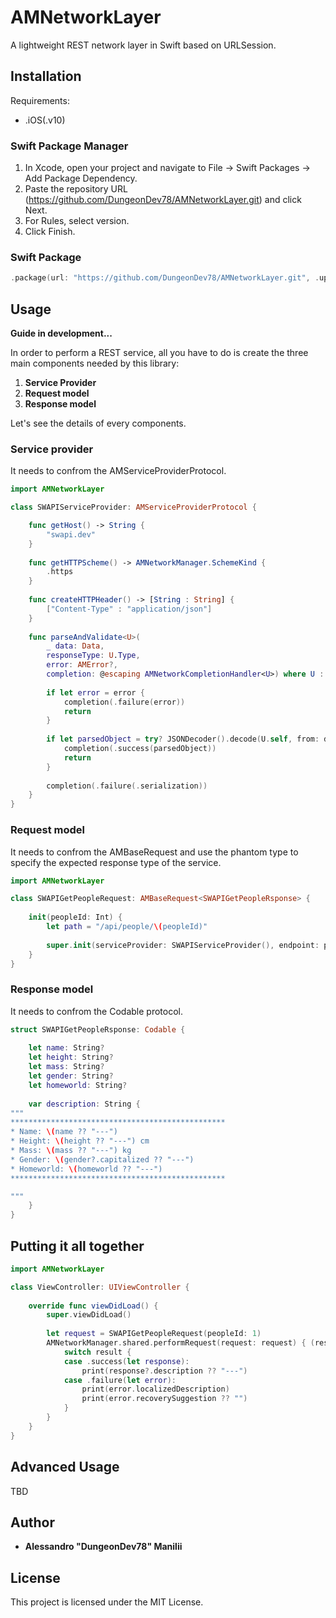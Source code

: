 # AMNetworkLayer
A lightweight REST network layer in Swift based on URLSession.

## Installation
Requirements:
 - .iOS(.v10)


### Swift Package Manager 
1. In Xcode, open your project and navigate to File → Swift Packages → Add Package Dependency.
2. Paste the repository URL (https://github.com/DungeonDev78/AMNetworkLayer.git) and click Next.
3. For Rules, select version.
4. Click Finish.

### Swift Package
```swift
.package(url: "https://github.com/DungeonDev78/AMNetworkLayer.git", .upToNextMajor(from: "0.2.0"))
```

## Usage
**Guide in development...**

In order to perform a REST service, all you have to do is create the three main components needed by this library:
 1. **Service Provider**
 2. **Request model**
 3. **Response model**

Let's see the details of every components.

### Service provider
It needs to confrom the AMServiceProviderProtocol.
```swift
import AMNetworkLayer

class SWAPIServiceProvider: AMServiceProviderProtocol {

    func getHost() -> String {
        "swapi.dev"
    }
    
    func getHTTPScheme() -> AMNetworkManager.SchemeKind {
        .https
    }
    
    func createHTTPHeader() -> [String : String] {
        ["Content-Type" : "application/json"]
    }
    
    func parseAndValidate<U>(
        _ data: Data,
        responseType: U.Type,
        error: AMError?,
        completion: @escaping AMNetworkCompletionHandler<U>) where U : Codable {
        
        if let error = error {
            completion(.failure(error))
            return
        }
        
        if let parsedObject = try? JSONDecoder().decode(U.self, from: data) {
            completion(.success(parsedObject))
            return
        }
        
        completion(.failure(.serialization))
    }
}
```

### Request model

It needs to confrom the AMBaseRequest and use the phantom type to specify the expected response type of the service.
```swift
import AMNetworkLayer

class SWAPIGetPeopleRequest: AMBaseRequest<SWAPIGetPeopleRsponse> {
    
    init(peopleId: Int) {
        let path = "/api/people/\(peopleId)"
        
        super.init(serviceProvider: SWAPIServiceProvider(), endpoint: path)
    }
}
```

### Response model
It needs to confrom the Codable protocol.
```swift
struct SWAPIGetPeopleRsponse: Codable {
    
    let name: String?
    let height: String?
    let mass: String?
    let gender: String?
    let homeworld: String?
    
    var description: String {
"""
************************************************
* Name: \(name ?? "---")
* Height: \(height ?? "---") cm
* Mass: \(mass ?? "---") kg
* Gender: \(gender?.capitalized ?? "---")
* Homeworld: \(homeworld ?? "---")
************************************************

"""
    }
}
```

## Putting it all together
```swift
import AMNetworkLayer

class ViewController: UIViewController {
    
    override func viewDidLoad() {
        super.viewDidLoad()
        
        let request = SWAPIGetPeopleRequest(peopleId: 1)
        AMNetworkManager.shared.performRequest(request: request) { (result) in
            switch result {
            case .success(let response):
                print(response?.description ?? "---")
            case .failure(let error):
                print(error.localizedDescription)
                print(error.recoverySuggestion ?? "")
            }
        }
    }
}
```

## Advanced Usage
TBD

## Author

* **Alessandro "DungeonDev78" Manilii**

## License

This project is licensed under the MIT License.
